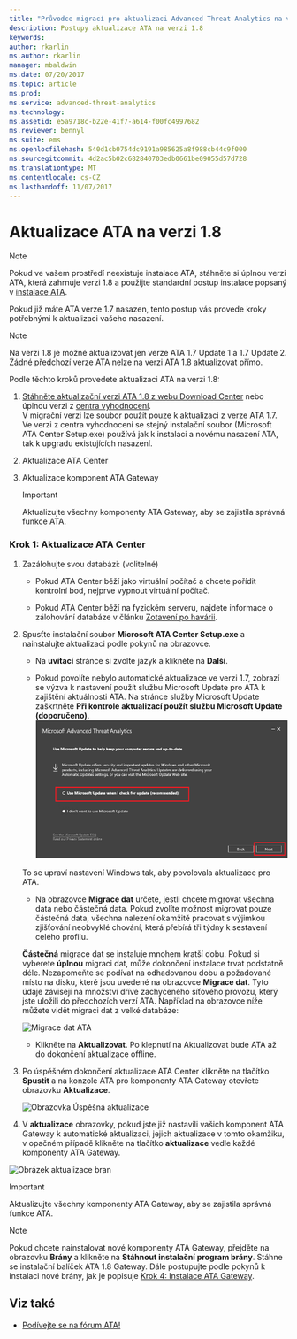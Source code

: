 ```yaml
---
title: "Průvodce migrací pro aktualizaci Advanced Threat Analytics na verzi 1.8 | Dokumentace Microsoftu"
description: Postupy aktualizace ATA na verzi 1.8
keywords: 
author: rkarlin
ms.author: rkarlin
manager: mbaldwin
ms.date: 07/20/2017
ms.topic: article
ms.prod: 
ms.service: advanced-threat-analytics
ms.technology: 
ms.assetid: e5a9718c-b22e-41f7-a614-f00fc4997682
ms.reviewer: bennyl
ms.suite: ems
ms.openlocfilehash: 540d1cb0754dc9191a985625a8f988cb44c9f000
ms.sourcegitcommit: 4d2ac5b02c682840703edb0661be09055d57d728
ms.translationtype: MT
ms.contentlocale: cs-CZ
ms.lasthandoff: 11/07/2017
---
```

# <a name="updating-ata-to-version-18"></a>Aktualizace ATA na verzi 1.8

> [!NOTE] 
> Pokud ve vašem prostředí neexistuje instalace ATA, stáhněte si úplnou verzi ATA, která zahrnuje verzi 1.8 a použijte standardní postup instalace popsaný v [instalace ATA](install-ata-step1.md).

Pokud již máte ATA verze 1.7 nasazen, tento postup vás provede kroky potřebnými k aktualizaci vašeho nasazení.

> [!NOTE] 
>  Na verzi 1.8 je možné aktualizovat jen verze ATA 1.7 Update 1 a 1.7 Update 2. Žádné předchozí verze ATA nelze na verzi ATA 1.8 aktualizovat přímo.

Podle těchto kroků provedete aktualizaci ATA na verzi 1.8:

1.  [Stáhněte aktualizační verzi ATA 1.8 z webu Download Center](https://www.microsoft.com/download/details.aspx?id=55536) nebo úplnou verzi z [centra vyhodnocení](http://www.microsoft.com/evalcenter/evaluate-microsoft-advanced-threat-analytics).<br>
V migrační verzi lze soubor použít pouze k aktualizaci z verze ATA 1.7. Ve verzi z centra vyhodnocení se stejný instalační soubor (Microsoft ATA Center Setup.exe) používá jak k instalaci a novému nasazení ATA, tak k upgradu existujících nasazení.

2.  Aktualizace ATA Center

4.  Aktualizace komponent ATA Gateway

    > [!IMPORTANT]
    > Aktualizujte všechny komponenty ATA Gateway, aby se zajistila správná funkce ATA.

### <a name="step-1-update-the-ata-center"></a>Krok 1: Aktualizace ATA Center

1.  Zazálohujte svou databázi: (volitelné)

    -   Pokud ATA Center běží jako virtuální počítač a chcete pořídit kontrolní bod, nejprve vypnout virtuální počítač.

    -   Pokud ATA Center běží na fyzickém serveru, najdete informace o zálohování databáze v článku [Zotavení po havárii](disaster-recovery.md).

2.  Spusťte instalační soubor **Microsoft ATA Center Setup.exe** a nainstalujte aktualizaci podle pokynů na obrazovce.

    -  Na **uvítací** stránce si zvolte jazyk a klikněte na **Další**.

    -  Pokud povolíte nebylo automatické aktualizace ve verzi 1.7, zobrazí se výzva k nastavení použít službu Microsoft Update pro ATA k zajištění aktuálnosti ATA.  Na stránce služby Microsoft Update zaškrtněte **Při kontrole aktualizací použít službu Microsoft Update (doporučeno)**.
    ![Zachovat aktuální obrázek ATA](media/ata_ms_update.png)
     
     To se upraví nastavení Windows tak, aby povolovala aktualizace pro ATA. 
    
    -  Na obrazovce **Migrace dat** určete, jestli chcete migrovat všechna data nebo částečná data. Pokud zvolíte možnost migrovat pouze částečná data, všechna nalezení okamžitě pracovat s výjimkou zjišťování neobvyklé chování, která přebírá tři týdny k sestavení celého profilu.  
    
    **Částečná** migrace dat se instaluje mnohem kratší dobu. Pokud si vyberete **úplnou** migraci dat, může dokončení instalace trvat podstatně déle. Nezapomeňte se podívat na odhadovanou dobu a požadované místo na disku, které jsou uvedené na obrazovce **Migrace dat**. Tyto údaje závisejí na množství dříve zachyceného síťového provozu, který jste uložili do předchozích verzí ATA. Například na obrazovce níže můžete vidět migraci dat z velké databáze:
         
    ![Migrace dat ATA](media/migration-data-migration.png)

    -  Klikněte na **Aktualizovat**. Po klepnutí na Aktualizovat bude ATA až do dokončení aktualizace offline.

4.  Po úspěšném dokončení aktualizace ATA Center klikněte na tlačítko **Spustit** a na konzole ATA pro komponenty ATA Gateway otevřete obrazovku **Aktualizace**.

    ![Obrazovka Úspěšná aktualizace](media/migration-center-success.png)

5.  V **aktualizace** obrazovky, pokud jste již nastavili vašich komponent ATA Gateway k automatické aktualizaci, jejich aktualizace v tomto okamžiku, v opačném případě klikněte na tlačítko **aktualizace** vedle každé komponenty ATA Gateway.
  
![Obrázek aktualizace bran](media/migration-update-gw.png)

  
> [!IMPORTANT] 
> Aktualizujte všechny komponenty ATA Gateway, aby se zajistila správná funkce ATA.
 
> [!NOTE] 
> Pokud chcete nainstalovat nové komponenty ATA Gateway, přejděte na obrazovku **Brány** a klikněte na **Stáhnout instalační program brány**. Stáhne se instalační balíček ATA 1.8 Gateway. Dále postupujte podle pokynů k instalaci nové brány, jak je popisuje [Krok 4: Instalace ATA Gateway](install-ata-step4.md).


## <a name="see-also"></a>Viz také

- [Podívejte se na fórum ATA!](https://social.technet.microsoft.com/Forums/security/home?forum=mata)
